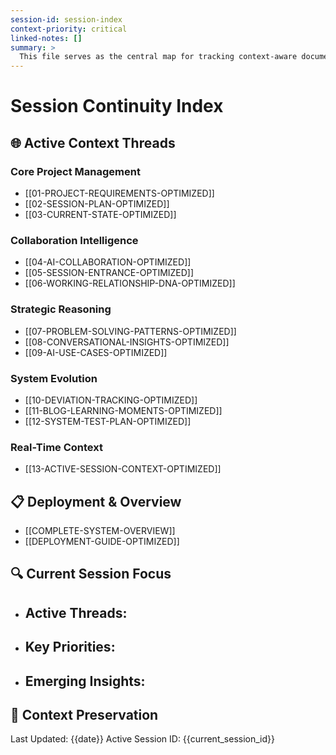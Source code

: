 ```yaml
---
session-id: session-index
context-priority: critical
linked-notes: []
summary: >
  This file serves as the central map for tracking context-aware documents in the project.
---
```


# Session Continuity Index

## 🌐 Active Context Threads

### Core Project Management
- [[01-PROJECT-REQUIREMENTS-OPTIMIZED]]
- [[02-SESSION-PLAN-OPTIMIZED]]  
- [[03-CURRENT-STATE-OPTIMIZED]]

### Collaboration Intelligence
- [[04-AI-COLLABORATION-OPTIMIZED]]
- [[05-SESSION-ENTRANCE-OPTIMIZED]]
- [[06-WORKING-RELATIONSHIP-DNA-OPTIMIZED]]

### Strategic Reasoning
- [[07-PROBLEM-SOLVING-PATTERNS-OPTIMIZED]]
- [[08-CONVERSATIONAL-INSIGHTS-OPTIMIZED]]
- [[09-AI-USE-CASES-OPTIMIZED]]

### System Evolution
- [[10-DEVIATION-TRACKING-OPTIMIZED]]
- [[11-BLOG-LEARNING-MOMENTS-OPTIMIZED]]
- [[12-SYSTEM-TEST-PLAN-OPTIMIZED]]

### Real-Time Context
- [[13-ACTIVE-SESSION-CONTEXT-OPTIMIZED]]

## 📋 Deployment & Overview
- [[COMPLETE-SYSTEM-OVERVIEW]]
- [[DEPLOYMENT-GUIDE-OPTIMIZED]]

## 🔍 Current Session Focus
- **Active Threads**: 
  - 
- **Key Priorities**: 
  - 
- **Emerging Insights**: 
  - 

## 🚀 Context Preservation
Last Updated: {{date}}
Active Session ID: {{current_session_id}}